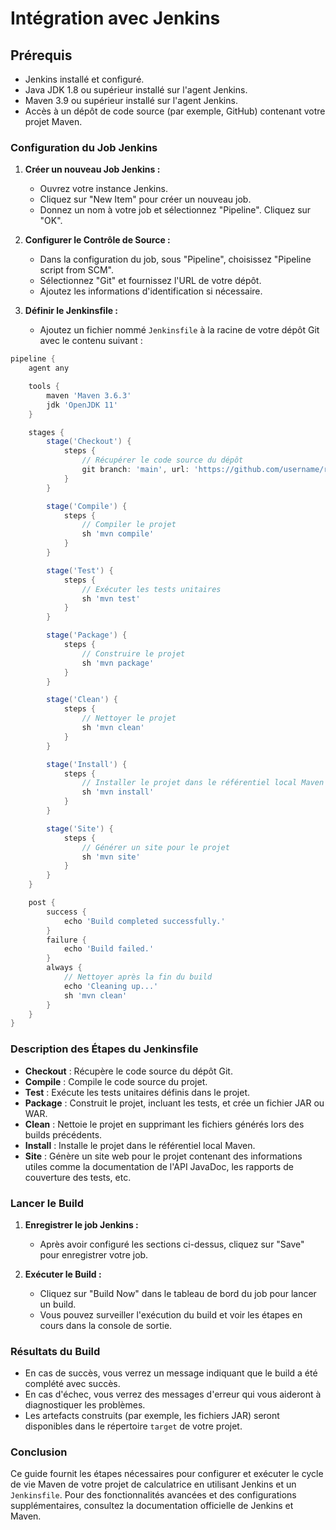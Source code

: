 # Intégration avec Jenkins

## Prérequis

- Jenkins installé et configuré.
- Java JDK 1.8 ou supérieur installé sur l'agent Jenkins.
- Maven 3.9 ou supérieur installé sur l'agent Jenkins.
- Accès à un dépôt de code source (par exemple, GitHub) contenant votre projet Maven.

### Configuration du Job Jenkins

1. **Créer un nouveau Job Jenkins :**

   - Ouvrez votre instance Jenkins.
   - Cliquez sur "New Item" pour créer un nouveau job.
   - Donnez un nom à votre job et sélectionnez "Pipeline". Cliquez sur "OK".

2. **Configurer le Contrôle de Source :**

   - Dans la configuration du job, sous "Pipeline", choisissez "Pipeline script from SCM".
   - Sélectionnez "Git" et fournissez l'URL de votre dépôt.
   - Ajoutez les informations d'identification si nécessaire.

3. **Définir le Jenkinsfile :**

   - Ajoutez un fichier nommé `Jenkinsfile` à la racine de votre dépôt Git avec le contenu suivant :

```groovy
pipeline {
    agent any

    tools {
        maven 'Maven 3.6.3'
        jdk 'OpenJDK 11'
    }

    stages {
        stage('Checkout') {
            steps {
                // Récupérer le code source du dépôt
                git branch: 'main', url: 'https://github.com/username/repository.git'
            }
        }

        stage('Compile') {
            steps {
                // Compiler le projet
                sh 'mvn compile'
            }
        }

        stage('Test') {
            steps {
                // Exécuter les tests unitaires
                sh 'mvn test'
            }
        }

        stage('Package') {
            steps {
                // Construire le projet
                sh 'mvn package'
            }
        }

        stage('Clean') {
            steps {
                // Nettoyer le projet
                sh 'mvn clean'
            }
        }

        stage('Install') {
            steps {
                // Installer le projet dans le référentiel local Maven
                sh 'mvn install'
            }
        }

        stage('Site') {
            steps {
                // Générer un site pour le projet
                sh 'mvn site'
            }
        }
    }

    post {
        success {
            echo 'Build completed successfully.'
        }
        failure {
            echo 'Build failed.'
        }
        always {
            // Nettoyer après la fin du build
            echo 'Cleaning up...'
            sh 'mvn clean'
        }
    }
}
```

### Description des Étapes du Jenkinsfile

- **Checkout** : Récupère le code source du dépôt Git.
- **Compile** : Compile le code source du projet.
- **Test** : Exécute les tests unitaires définis dans le projet.
- **Package** : Construit le projet, incluant les tests, et crée un fichier JAR ou WAR.
- **Clean** : Nettoie le projet en supprimant les fichiers générés lors des builds précédents.
- **Install** : Installe le projet dans le référentiel local Maven.
- **Site** : Génère un site web pour le projet contenant des informations utiles comme la documentation de l'API JavaDoc, les rapports de couverture des tests, etc.

### Lancer le Build

1. **Enregistrer le job Jenkins :**

   - Après avoir configuré les sections ci-dessus, cliquez sur "Save" pour enregistrer votre job.

2. **Exécuter le Build :**

   - Cliquez sur "Build Now" dans le tableau de bord du job pour lancer un build.
   - Vous pouvez surveiller l'exécution du build et voir les étapes en cours dans la console de sortie.

### Résultats du Build

- En cas de succès, vous verrez un message indiquant que le build a été complété avec succès.
- En cas d'échec, vous verrez des messages d'erreur qui vous aideront à diagnostiquer les problèmes.
- Les artefacts construits (par exemple, les fichiers JAR) seront disponibles dans le répertoire `target` de votre projet.

### Conclusion

Ce guide fournit les étapes nécessaires pour configurer et exécuter le cycle de vie Maven de votre projet de calculatrice en utilisant Jenkins et un `Jenkinsfile`. Pour des fonctionnalités avancées et des configurations supplémentaires, consultez la documentation officielle de Jenkins et Maven.
